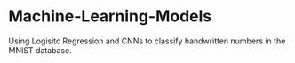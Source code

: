 # Machine-Learning-Models
Using Logisitc Regression and CNNs to classify handwritten numbers in the MNIST database.
